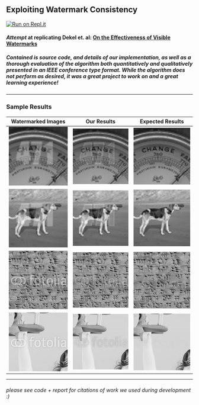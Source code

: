 ## Exploiting Watermark Consistency
[![Run on Repl.it](https://repl.it/badge/github/Sukhdip-Sandhu/Automatic-Watermark-Removal)](https://repl.it/github/Sukhdip-Sandhu/Automatic-Watermark-Removal)
#### *Attempt* at replicating Dekel et. al: [On the Effectiveness of Visible Watermarks](http://openaccess.thecvf.com/content_cvpr_2017/papers/Dekel_On_the_Effectiveness_CVPR_2017_paper.pdf)

##### Contained is source code, and details of our implementation, as well as a thorough evaluation of the algorithm both quantitatively and qualitatively presented in an IEEE conference type format. While the algorithm does not perform as desired, it was a great project to work on and a great learning experience!

___
### Sample Results

Watermarked Images             |  Our Results             |  Expected Results
:-------------------------:|:-------------------------:|:-------------------------:
![](./images/0imagenet_wm.png)  |  ![](./images/0imagenet_rc.png)  |  ![](./images/0imagenet_gt.png)
![](./images/1imagenet_wm.png)  |  ![](./images/1imagenet_rc.png)  |  ![](./images/1imagenet_gt.png)
![](./images/1fotolia_wm.png)  |  ![](./images/1fotolia_rc.png)  |  ![](./images/1fotolia_gt.png)
![](./images/2fotolia_wm.png)  |  ![](./images/2fotolia_rc.png)  |  ![](./images/2fotolia_gt.png)

___
###### *please see code + report for citations of work we used during development :)*
